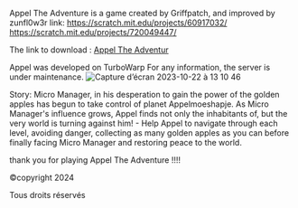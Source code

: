 Appel The Adventure is a game created by Griffpatch, and improved by zunfl0w3r 
link: 
https://scratch.mit.edu/projects/60917032/      
https://scratch.mit.edu/projects/720049447/ 

The link to download : [Appel The Adventur](https://eaielectronic.github.io/Electronix/Galery/)

Appel was developed on TurboWarp For any information, the server is under maintenance.
     ![Capture d’écran 2023-10-22 à 13 10 46](https://github.com/user-attachments/assets/6460ceed-91f5-4083-98c5-41b6a3c60947)

Story: Micro Manager, in his desperation to gain the power of the golden apples has begun to take control of planet Appelmoeshapje. As Micro Manager's influence grows, Appel finds not only the inhabitants of, but the very world is turning against him! - Help Appel to navigate through each level, avoiding danger, collecting as many golden apples as you can before finally facing Micro Manager and restoring peace to the world.


thank you for playing Appel The Adventure !!!!



©copyright 2024

Tous droits réservés
